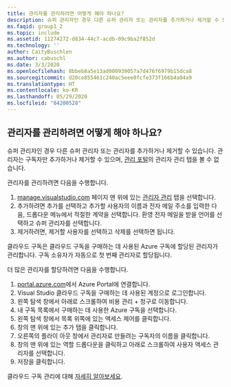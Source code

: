 ```yaml
---
title: 관리자를 관리하려면 어떻게 해야 하나요?
description: 슈퍼 관리자인 경우 다른 슈퍼 관리자 또는 관리자를 추가하거나 제거할 수 있습니다. 관리자는 구독자만 추가하거나 제거할 수 있으며...
ms.faqid: group1_2
ms.topic: include
ms.assetid: 11274272-d834-44c7-acdb-09c9ba2f852d
ms.technology: ''
author: CaityBuschlen
ms.author: cabuschl
ms.date: 3/3/2020
ms.openlocfilehash: 8bbeb8a5e13ad000939057a7d476f6979b15dca8
ms.sourcegitcommit: d20ce855461c240ac5eee0fcfe373f166b4a04a9
ms.translationtype: HT
ms.contentlocale: ko-KR
ms.lasthandoff: 05/29/2020
ms.locfileid: "84200528"
---
```

## <a name="how-do-i-manage-administrators"></a>관리자를 관리하려면 어떻게 해야 하나요?

슈퍼 관리자인 경우 다른 슈퍼 관리자 또는 관리자를 추가하거나 제거할 수 있습니다. 관리자는 구독자만 추가하거나 제거할 수 있으며, [관리 포털](https://manage.visualstudio.com)의 관리자 관리 탭을 볼 수 없습니다.

관리자를 관리하려면 다음을 수행합니다.

1. [manage.visualstudio.com](https://manage.visualstudio.com) 페이지 맨 위에 있는 [관리자 관리](https://manage.visualstudio.com/administrators) 탭을 선택합니다.
2. 추가하려면 추가를 선택하고 추가할 사용자의 이름과 전자 메일 주소를 입력한 다음, 드롭다운 메뉴에서 적절한 계약을 선택합니다. 환영 전자 메일을 받을 언어를 선택하고 슈퍼 관리자를 선택합니다.
3. 제거하려면, 제거할 사용자를 선택하고 삭제를 선택하면 됩니다.

클라우드 구독은 클라우드 구독을 구매하는 데 사용된 Azure 구독에 할당된 관리자가 관리합니다. 구독 소유자가 자동으로 첫 번째 관리자로 할당됩니다.

더 많은 관리자를 할당하려면 다음을 수행합니다.

1. [portal.azure.com](https://portal.azure.com)에서 Azure Portal에 연결합니다.
2. Visual Studio 클라우드 구독을 구매하는 데 사용된 계정으로 로그인합니다.
3. 왼쪽 탐색 창에서 아래로 스크롤하여 비용 관리 + 청구로 이동합니다.
4. 내 구독 목록에서 구매하는 데 사용한 Azure 구독을 선택합니다.
5. 왼쪽 탐색 창에서 목록 위쪽에 있는 액세스 제어를 클릭합니다.
6. 창의 맨 위에 있는 추가 탭을 클릭합니다.
7. 오른쪽의 플라이 아웃 창에서 관리자로 만들려는 구독자의 이름을 클릭합니다.
8. 창의 맨 위에 있는 역할 드롭다운을 클릭하고 아래로 스크롤하여 사용자 액세스 관리자를 선택합니다.
9. 저장을 클릭합니다.

클라우드 구독 관리에 대해 [자세히 알아보세요](https://docs.microsoft.com/visualstudio/subscriptions/cloud-admin).
